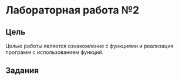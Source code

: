 # Лабораторная работа №2
## Цель 
Целью работы является ознакомление с функциями и реализация
программ с использованием функций.
## Задания
